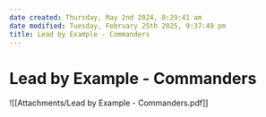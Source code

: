 ```yaml
---
date created: Thursday, May 2nd 2024, 8:29:41 am
date modified: Tuesday, February 25th 2025, 9:37:49 pm
title: Lead by Example - Commanders
---
```


# Lead by Example - Commanders

![[Attachments/Lead by Example - Commanders.pdf]]
